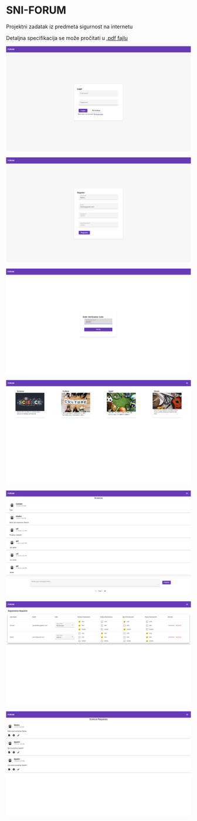 # SNI-FORUM
Projektni zadatak iz predmeta sigurnost na internetu 

Detaljna specifikacija se može pročitati u <a href="https://github.com/Djed01/SNI-FORUM/blob/main/SNI-FORUM.pdf" target="_blank">.pdf fajlu</a>

![Login](https://github.com/Djed01/SNI-FORUM/blob/main/forum-app/src/assets/images/1.png)

![Register](https://github.com/Djed01/SNI-FORUM/blob/main/forum-app/src/assets/images/2.png)

![Verification](https://github.com/Djed01/SNI-FORUM/blob/main/forum-app/src/assets/images/3.png)

![Topics](https://github.com/Djed01/SNI-FORUM/blob/main/forum-app/src/assets/images/4.png)

![Comments](https://github.com/Djed01/SNI-FORUM/blob/main/forum-app/src/assets/images/5.png)

![RegistrationRequests](https://github.com/Djed01/SNI-FORUM/blob/main/forum-app/src/assets/images/6.png)

![CommentRequests](https://github.com/Djed01/SNI-FORUM/blob/main/forum-app/src/assets/images/7.png)
